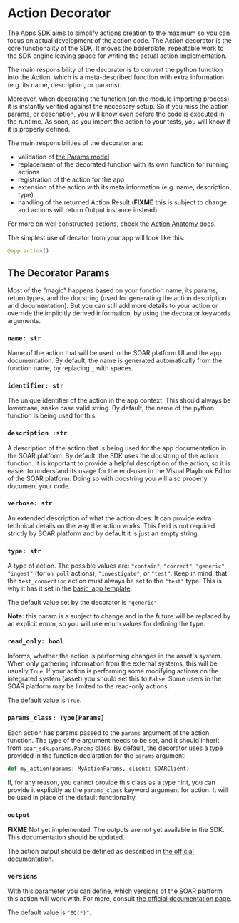 # Action Decorator

The Apps SDK aims to simplify actions creation to the maximum so you can focus on actual development of the action code.
The Action decorator is the core functionality of the SDK. It moves the boilerplate, repeatable work to the SDK engine
leaving space for writing the actual action implementation.

The main responsibility of the decorator is to convert the python function into the Action, which is a meta-described
function with extra information (e.g. its name, description, or params).

Moreover, when decorating the function (on the module importing process), it is instantly verified against the necessary
setup. So if you miss the action params, or description, you will know even before the code is executed in the runtime.
As soon, as you import the action to your tests, you will know if it is properly defined.

The main responsibilities of the decorator are:
- validation of [the Params model](./action_params.md)
- replacement of the decorated function with its own function for running actions
- registration of the action for the app
- extension of the action with its meta information (e.g. name, description, type)
- handling of the returned Action Result (**FIXME** this is subject to change and actions will return Output instance instead)

For more on well constructed actions, check the [Action Anatomy docs](./action_anatomy.md).

The simplest use of decator from your app will look like this:

```python
@app.action()
```

## The Decorator Params

Most of the "magic" happens based on your function name, its params, return types, and the docstring (used for generating
the action description and documentation). But you can still add more details to your action or override the implicitly
derived information, by using the decorator keywords arguments.

### `name: str`

Name of the action that will be used in the SOAR platform UI and the app documentation. By default, the name is generated
automatically from the function name, by replacing `_` with spaces.

### `identifier: str`

The unique identifier of the action in the app context. This should always be lowercase, snake case valid string. By
default, the name of the python function is being used for this.

### `description :str`

A description of the action that is being used for the app documentation in the SOAR platform. By default, the SDK uses
the docstring of the action function. It is important to provide a helpful description of the action, so it is easier
to understand its usage for the end-user in the Visual Playbook Editor of the SOAR platform. Doing so with docstring
you will also properly document your code.

### `verbose: str`

An extended description of what the action does. It can provide extra technical details on the way the action works.
This field is not required strictly by SOAR platform and by default it is just an empty string.

### `type: str`

A type of action. The possible values are: `"contain"`, `"correct"`, `"generic"`,
`"ingest"` (for `on poll` actions), `"investigate"`, or `"test"`.
Keep in mind, that the `test_connection` action must always be set to the `"test"` type. This is why it has it set in
the [basic_app template](/app_templates/basic_app/src/app.py).

The default value set by the decorator is `"generic"`.

**Note:** this param is a subject to change and in the future will be replaced by an explicit enum, so you will use enum
values for defining the type.

### `read_only: bool`

Informs, whether the action is performing changes in the asset's system. When only gathering information from the external
systems, this will be usually `True`. If your action is performing some modifying actions on the integrated system (asset)
you should set this to `False`. Some users in the SOAR platform may be limited to the read-only actions.

The default value is `True`.

### `params_class: Type[Params]`

Each action has params passed to the `params` argument of the action function. The type of the argument needs to be set,
and it should inherit from `soar_sdk.params.Params` class. By default, the decorator uses a type provided in the function
declaration for the `params` argument:

```python
def my_action(params: MyActionParams, client: SOARClient)
```

If, for any reason, you cannot provide this class as a type hint, you can provide it explicitly as the `params_class`
keyword argument for action. It will be used in place of the default functionality.

### `output`

**FIXME** Not yet implemented. The outputs are not yet available in the SDK. This documentation should be updated.

The action output should be defined as described in [the official documentation](https://docs.splunk.com/Documentation/SOAR/current/DevelopApps/Metadata#Action_Section:_Output).

### `versions`

With this parameter you can define, which versions of the SOAR platform this action will work with. For more, consult
[the official documentation page](https://docs.splunk.com/Documentation/SOAR/current/DevelopApps/Metadata#Action_Section:_Versions).

The default value is `"EQ(*)"`.

